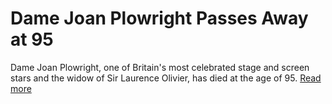 # Dame Joan Plowright Passes Away at 95

Dame Joan Plowright, one of Britain's most celebrated stage and screen stars and the widow of Sir Laurence Olivier, has died at the age of 95.
[Read more](https://sites.google.com/view/actinglegenddamejoanplowrightd/home)
